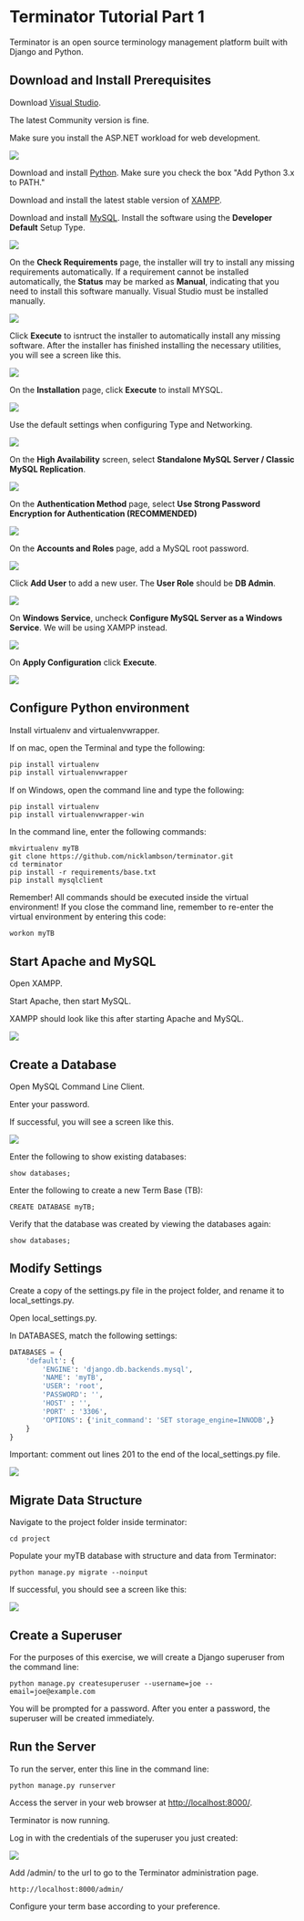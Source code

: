 # Terminator Tutorial Part 1

Terminator is an open source terminology management platform built with Django and Python. 

## Download and Install Prerequisites

Download [Visual Studio](https://visualstudio.microsoft.com/downloads/).

The latest Community version is fine.

Make sure you install the ASP.NET workload for web development.

![](screenshots/ASP.NET.png)

Download and install [Python](https://www.python.org/downloads/). Make sure you check the box "Add Python 3.x to PATH."

Download and install the latest stable version of [XAMPP](https://www.apachefriends.org/download.html).

Download and install [MySQL](https://dev.mysql.com/downloads/installer/). Install the software using the **Developer Default** Setup Type.

![](screenshots/developer_default.png)

On the **Check Requirements** page, the installer will try to install any missing requirements automatically. If a requirement cannot be installed automatically, the **Status** may be marked as **Manual**, indicating that you need to install this software manually. Visual Studio must be installed manually.

![](screenshots/check_requirements.png)

Click **Execute** to isntruct the installer to automatically install any missing software. After the installer has finished installing the necessary utilities, you will see a screen like this.

![](screenshots/auto_install_success.png)

On the **Installation** page, click **Execute** to install MYSQL.

![](screenshots/MySQL_installation.png)

Use the default settings when configuring Type and Networking.

![](screenshots/MySQL_1.png)

On the **High Availability** screen, select **Standalone MySQL Server / Classic MySQL Replication**.

![](screenshots/high_availability.png)

On the **Authentication Method** page, select **Use Strong Password Encryption for Authentication (RECOMMENDED)**

![](screenshots/authentication_method.png)

On the **Accounts and Roles** page, add a MySQL root password.

![](screenshots/accounts_and_roles.png)

Click **Add User** to add a new user. The **User Role** should be **DB Admin**.

![](screenshots/my_sql_user_account.png)

On **Windows Service**, uncheck **Configure MySQL Server as a Windows Service**. We will be using XAMPP instead.

![](screenshots/windows_service.png)

On **Apply Configuration** click **Execute**.

![](screenshots/apply_config.png)

## Configure Python environment

Install virtualenv and virtualenvwrapper.

If on mac, open the Terminal and type the following:

```python
pip install virtualenv
pip install virtualenvwrapper
```

If on Windows, open the command line and type the following:

```
pip install virtualenv
pip install virtualenvwrapper-win
```

In the command line, enter the following commands:

```
mkvirtualenv myTB
git clone https://github.com/nicklambson/terminator.git
cd terminator
pip install -r requirements/base.txt
pip install mysqlclient
```

Remember! All commands should be executed inside the virtual environment! If you close the command line, remember to re-enter the virtual environment by entering this code:

```
workon myTB
```

## Start Apache and MySQL

Open XAMPP.

Start Apache, then start MySQL.

XAMPP should look like this after starting Apache and MySQL.

![](screenshots/XAMPP.png)

## Create a Database

Open MySQL Command Line Client.

Enter your password.

If successful, you will see a screen like this.

![](screenshots/MySQL_CLI.png)

Enter the following to show existing databases:

```
show databases;
```

Enter the following to create a new Term Base (TB):

```
CREATE DATABASE myTB;
```

Verify that the database was created by viewing the databases again:

```
show databases;
```

## Modify Settings

Create a copy of the settings.py file in the project folder, and rename it to local_settings.py.

Open local_settings.py.

In DATABASES, match the following settings:

```python
DATABASES = {
    'default': {
        'ENGINE': 'django.db.backends.mysql',
        'NAME': 'myTB',
        'USER': 'root',
        'PASSWORD': '',
        'HOST' : '',
        'PORT' : '3306',
        'OPTIONS': {'init_command': 'SET storage_engine=INNODB',}
    }
}
```

Important: comment out lines 201 to the end of the local_settings.py file.

![](screenshots/local_settings.png)

## Migrate Data Structure

Navigate to the project folder inside terminator:

```
cd project
```

Populate your myTB database with structure and data from Terminator:

```
python manage.py migrate --noinput
```

If successful, you should see a screen like this:

![](screenshots/migrated.png)

## Create a Superuser

For the purposes of this exercise, we will create a Django superuser from the command line:

```
python manage.py createsuperuser --username=joe --email=joe@example.com
```

You will be prompted for a password. After you enter a password, the superuser will be created immediately.

## Run the Server

To run the server, enter this line in the command line:

```
python manage.py runserver
```

Access the server in your web browser at [http://localhost:8000/](http://localhost:8000/).

Terminator is now running.

Log in with the credentials of the superuser you just created:

![](screenshots/log_in.png)

Add /admin/ to the url to go to the Terminator administration page.

```
http://localhost:8000/admin/
```

Configure your term base according to your preference.
